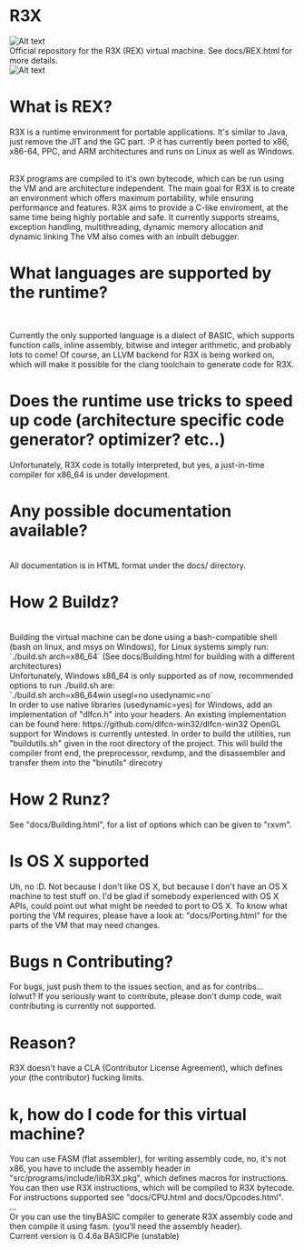 R3X
===
![Alt text](http://i.imgur.com/Klw1O26.png)<br>
Official repository for the R3X (REX) virtual machine. See docs/REX.html for more details.<br>
![Alt text](http://i.imgur.com/c97xG9g.png "R3X Running on Linux64 with example program and debugger")
<h1>What is REX?</h1>
R3X is a runtime environment for portable applications. It's similar to Java, just remove the JIT and the GC part. :P 
it has currently been ported to x86, x86-64, PPC, and ARM architectures and runs on Linux as well as Windows.<br>
<br>

R3X programs are compiled to it's own bytecode, which can be run using the VM and are architecture independent. The main goal for R3X is to create an environment which offers maximum portability, while ensuring performance and features.
R3X aims to provide a C-like enviroment, at the same time being highly portable and safe. It currently supports streams, exception handling, multithreading, dynamic memory allocation and dynamic linking
The VM also comes with an inbuilt debugger. <br>

<h1>What languages are supported by the runtime? </h1>
<br>

Currently the only supported language is a dialect of BASIC, which supports function calls, inline assembly, bitwise and integer arithmetic, and probably lots to come! Of course, an LLVM backend for R3X is being
worked on, which will make it possible for the clang toolchain to generate code for R3X. <br>

<h1>Does the runtime use tricks to speed up code (architecture specific code generator? optimizer? etc..)</h1>

Unfortunately, R3X code is totally interpreted, but yes, a just-in-time compiler for x86_64 is under development.<br>

<h1>Any possible documentation available?</h1>
<br>
All documentation is in HTML format under the docs/ directory.<br>

<h1>How 2 Buildz?</h1>
<br>
Building the virtual machine can be done using a bash-compatible shell (bash on linux, and msys on Windows), for Linux systems simply run: <br> 
`./build.sh arch=x86_64` (See docs/Building.html for building with a different architectures)<br>
Unfortunately, Windows x86_64 is only supported as of now, recommended options to run ./build.sh are:<br>
`./build.sh arch=x86_64win usegl=no usedynamic=no`<br>
In order to use native libraries (usedynamic=yes) for Windows, add an implementation of "dlfcn.h" into your headers. An existing implementation can be found here: https://github.com/dlfcn-win32/dlfcn-win32
OpenGL support for Windows is currently untested.
In order to build the utilities, run "buildutils.sh" given in the root directory of the project. This will build the compiler front end, the preprocessor, rexdump, and the disassembler and transfer them into
the "binutils" direcotry
<h1>How 2 Runz?</h1>
See "docs/Building.html", for a list of options which can be given to "rxvm".
<h1>Is OS X supported</h1>
Uh, no :D. Not because I don't like OS X, but because I don't have an OS X machine to test stuff on. I'd be glad if somebody experienced with OS X APIs, could point out what might be needed to port to OS X.
To know what porting the VM requires, please have a look at: "docs/Porting.html" for the parts of the VM that may need changes.

<h1>Bugs n Contributing?</h1>
For bugs, just push them to the issues section, and as for contribs... <br>
lolwut? If you seriously want to contribute, please don't dump code, wait contributing is currently not supported.<br>

<h1>Reason?</h1>
R3X doesn't have a CLA (Contributor License Agreement), which defines your (the contributor) fucking limits.<br>

<h1>k, how do I code for this virtual machine?</h1>

You can use FASM (flat assembler), for writing assembly code, no, it's not x86, you have to include the assembly header in 
"src/programs/include/libR3X.pkg", which defines macros for instructions. You can then use R3X instructions, which will be
compiled to R3X bytecode. For instructions supported see "docs/CPU.html and docs/Opcodes.html".<br>
...<br>
Or you can use the tinyBASIC compiler to generate R3X assembly code and then compile it using fasm. (you'll need the assembly header).
<br>
Current version is 0.4.6a BASICPie (unstable)<br>

